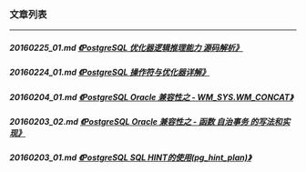 ### 文章列表  
----  
##### 20160225_01.md   [《PostgreSQL 优化器逻辑推理能力 源码解析》](20160225_01.md)  
##### 20160224_01.md   [《PostgreSQL 操作符与优化器详解》](20160224_01.md)  
##### 20160204_01.md   [《PostgreSQL Oracle 兼容性之 - WM_SYS.WM_CONCAT》](20160204_01.md)  
##### 20160203_02.md   [《PostgreSQL Oracle 兼容性之 - 函数 自治事务 的写法和实现》](20160203_02.md)  
##### 20160203_01.md   [《PostgreSQL SQL HINT的使用(pg_hint_plan)》](20160203_01.md)  
